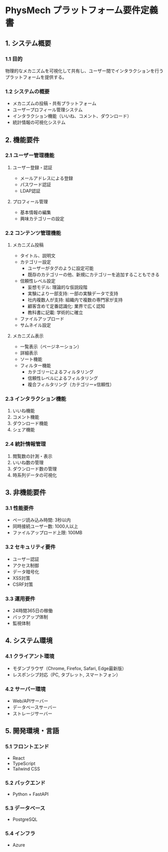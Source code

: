 # PhysMech プラットフォーム要件定義書

## 1. システム概要
### 1.1 目的
物理的なメカニズムを可視化して共有し、ユーザー間でインタラクションを行うプラットフォームを提供する。

### 1.2 システムの概要
- メカニズムの投稿・共有プラットフォーム
- ユーザープロフィール管理システム
- インタラクション機能（いいね、コメント、ダウンロード）
- 統計情報の可視化システム

## 2. 機能要件

### 2.1 ユーザー管理機能
1. ユーザー登録・認証
   - メールアドレスによる登録
   - パスワード認証
   - LDAP認証

2. プロフィール管理
   - 基本情報の編集
   - 興味カテゴリーの設定


### 2.2 コンテンツ管理機能
1. メカニズム投稿
   - タイトル、説明文
   - カテゴリー設定
     - ユーザーがタグのように設定可能
     - 既存のカテゴリーの他、新規にカテゴリーを追加することもできる
   - 信頼性レベル設定
     - 妄想モデル: 理論的な仮説段階
     - 実験により一部支持: 一部の実験データで支持
     - 社内複数人が支持: 組織内で複数の専門家が支持
     - 顧客含めて定番認識化: 業界で広く認知
     - 教科書に記載: 学術的に確立
   - ファイルアップロード
   - サムネイル設定

2. メカニズム表示
   - 一覧表示（ページネーション）
   - 詳細表示
   - ソート機能
   - フィルター機能
     - カテゴリーによるフィルタリング
     - 信頼性レベルによるフィルタリング
     - 複合フィルタリング（カテゴリー×信頼性）

### 2.3 インタラクション機能
1. いいね機能
2. コメント機能
3. ダウンロード機能
4. シェア機能

### 2.4 統計情報管理
1. 閲覧数の計測・表示
2. いいね数の管理
3. ダウンロード数の管理
4. 時系列データの可視化

## 3. 非機能要件

### 3.1 性能要件
- ページ読み込み時間: 3秒以内
- 同時接続ユーザー数: 1000人以上
- ファイルアップロード上限: 100MB

### 3.2 セキュリティ要件
- ユーザー認証
- アクセス制御
- データ暗号化
- XSS対策
- CSRF対策

### 3.3 運用要件
- 24時間365日の稼働
- バックアップ体制
- 監視体制

## 4. システム環境

### 4.1 クライアント環境
- モダンブラウザ（Chrome, Firefox, Safari, Edge最新版）
- レスポンシブ対応（PC, タブレット, スマートフォン）

### 4.2 サーバー環境
- Web/APIサーバー
- データベースサーバー
- ストレージサーバー

## 5. 開発環境・言語
### 5.1 フロントエンド
- React
- TypeScript
- Tailwind CSS

### 5.2 バックエンド
- Python + FastAPI

### 5.3 データベース
- PostgreSQL

### 5.4 インフラ
- Azure
